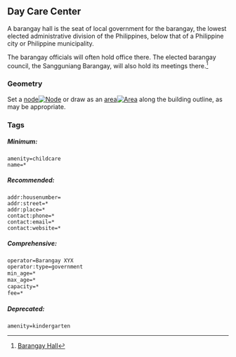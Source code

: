 ## Day Care Center

A barangay hall is the seat of local government for the barangay, the lowest elected administrative division of the Philippines, below that of a Philippine city or Philippine municipality.

The barangay officials will often hold office there. The elected barangay council, the Sangguniang Barangay, will also hold its meetings there.[^1]

### **Geometry**

Set a [node](http://wiki.openstreetmap.org/wiki/Node)[![](http://wiki.openstreetmap.org/w/images/thumb/7/76/Osm_element_node.svg/20px-Osm_element_node.svg.png "Node")](http://wiki.openstreetmap.org/wiki/Elements#Node) or draw as an [area](http://wiki.openstreetmap.org/wiki/Area)[![](http://wiki.openstreetmap.org/w/images/thumb/e/e6/Osm_element_area.svg/20px-Osm_element_area.svg.png "Area")](http://wiki.openstreetmap.org/wiki/Elements#Area_.28closed_way.29) along the building outline, as may be appropriate.

### Tags

##### Minimum:

```
amenity=childcare
name=*
```

##### Recommended:

```
addr:housenumber=
addr:street=*
addr:place=*
contact:phone=*
contact:email=*
contact:website=*
```

##### Comprehensive:

```markdown
operator=Barangay XYX
operator:type=government
min_age=*
max_age=*
capacity=*
fee=*
```

##### Deprecated:

```
amenity=kindergarten
```

[^1]: [Barangay Hall](https://en.wikipedia.org/wiki/Barangay_hall)

